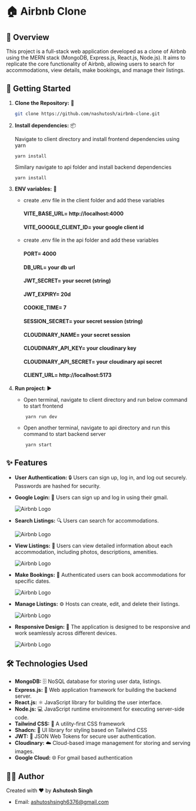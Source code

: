 # 🏠 Airbnb Clone

## 📝 Overview

This project is a full-stack web application developed as a clone of Airbnb using the MERN stack (MongoDB, Express.js, React.js, Node.js). It aims to replicate the core functionality of Airbnb, allowing users to search for accommodations, view details, make bookings, and manage their listings.

## 🚀 Getting Started

1. **Clone the Repository:** 📂

   ```bash
   git clone https://github.com/nashutosh/airbnb-clone.git
   ```

2. **Install dependencies:** 📦

   Navigate to client directory and install frontend dependencies using yarn

   ```
   yarn install
   ```

   Similary navigate to api folder and install backend dependencies

   ```
   yarn install
   ```

3. **ENV variables:** 🔐

   - create .env file in the client folder and add these variables

     #### VITE_BASE_URL= http://localhost:4000

     #### VITE_GOOGLE_CLIENT_ID= your google client id

   - create .env file in the api folder and add these variables

     #### PORT= 4000

     #### DB_URL= your db url

     #### JWT_SECRET= your secret (string)

     #### JWT_EXPIRY= 20d

     #### COOKIE_TIME= 7

     #### SESSION_SECRET= your secret session (string)

     #### CLOUDINARY_NAME= your secret session

     #### CLOUDINARY_API_KEY= your cloudinary key

     #### CLOUDINARY_API_SECRET= your cloudinary api secret

     #### CLIENT_URL= http://localhost:5173

4. **Run project:** ▶️
   - Open terminal, navigate to client directory and run below command to start frontend
   ```
       yarn run dev
   ```
   - Open another terminal, navigate to api directory and run this command to start backend server
   ```
       yarn start
   ```

## ✨ Features

- **User Authentication:** 🔒 Users can sign up, log in, and log out securely. Passwords are hashed for security.
- **Google Login:** 📧 Users can sign up and log in using their gmail.

  ![Airbnb Logo](client/public/assets/auth.png)

- **Search Listings:** 🔍 Users can search for accommodations.

  ![Airbnb Logo](client/public/assets/search.png)

- **View Listings:** 👀 Users can view detailed information about each accommodation, including photos, descriptions, amenities.

  ![Airbnb Logo](client/public/assets/view.png)

- **Make Bookings:** 📅 Authenticated users can book accommodations for specific dates.

  ![Airbnb Logo](client/public/assets/book.png)

- **Manage Listings:** ⚙️ Hosts can create, edit, and delete their listings.

  ![Airbnb Logo](client/public/assets/manage.png)

- **Responsive Design:** 📱 The application is designed to be responsive and work seamlessly across different devices.

  ![Airbnb Logo](client/public/assets/hero.png)

## 🛠️ Technologies Used

- **MongoDB:** 🗄️ NoSQL database for storing user data, listings.
- **Express.js:** 🚂 Web application framework for building the backend server.
- **React.js:** ⚛️ JavaScript library for building the user interface.
- **Node.js:** 💻 JavaScript runtime environment for executing server-side code.
- **Tailwind CSS:** 🎨 A utility-first CSS framework
- **Shadcn:** 🎯 UI library for styling based on Tailwind CSS
- **JWT:** 🔑 JSON Web Tokens for secure user authentication.
- **Cloudinary:** ☁️ Cloud-based image management for storing and serving images.
- **Google Cloud:** 🌐 For gmail based authentication

## 👨‍💻 Author

Created with ❤️ by **Ashutosh Singh**
- Email: ashutoshsingh6376@gmail.com
